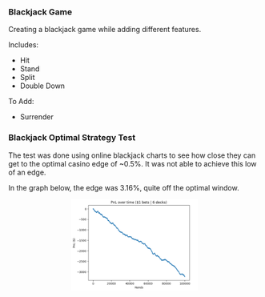 ### Blackjack Game

Creating a blackjack game while adding different features.

Includes:
* Hit
* Stand
* Split
* Double Down

To Add:
* Surrender

### Blackjack Optimal Strategy Test

The test was done using online blackjack charts to see how close they can get to the optimal casino edge of ~0.5%.
It was not able to achieve this low of an edge. 

In the graph below, the edge was 3.16%, quite off the optimal window.

<p align="center">
<img alt="img_1.png" height="50%" src="img.png" width="50%"/>
</p>
